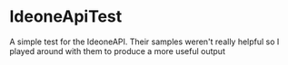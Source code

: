IdeoneApiTest
=============

A simple test for the IdeoneAPI. Their samples weren't really helpful so I played around with them to produce a more useful output
